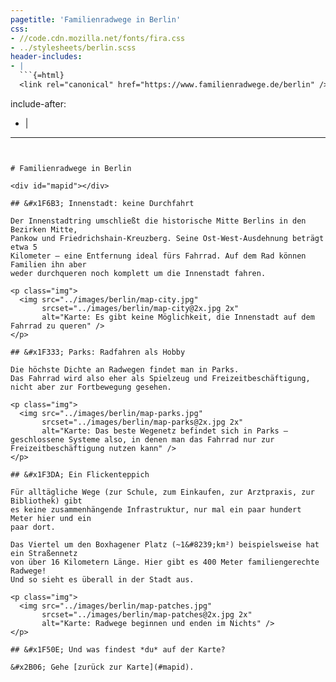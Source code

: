 ```yaml
---
pagetitle: 'Familienradwege in Berlin'
css:
- //code.cdn.mozilla.net/fonts/fira.css
- ../stylesheets/berlin.scss
header-includes:
- |
  ```{=html}
  <link rel="canonical" href="https://www.familienradwege.de/berlin" />
  ```
include-after:
- |
  <script src="../js/index.js"></script>
---
```


# Familienradwege in Berlin

<div id="mapid"></div>

## &#x1F6B3; Innenstadt: keine Durchfahrt

Der Innenstadtring umschließt die historische Mitte Berlins in den Bezirken Mitte,
Pankow und Friedrichshain-Kreuzberg. Seine Ost-West-Ausdehnung beträgt etwa 5
Kilometer – eine Entfernung ideal fürs Fahrrad. Auf dem Rad können Familien ihn aber
weder durchqueren noch komplett um die Innenstadt fahren.

<p class="img">
  <img src="../images/berlin/map-city.jpg"
       srcset="../images/berlin/map-city@2x.jpg 2x"
       alt="Karte: Es gibt keine Möglichkeit, die Innenstadt auf dem Fahrrad zu queren" />
</p>

## &#x1F333; Parks: Radfahren als Hobby

Die höchste Dichte an Radwegen findet man in Parks.
Das Fahrrad wird also eher als Spielzeug und Freizeitbeschäftigung,
nicht aber zur Fortbewegung gesehen.

<p class="img">
  <img src="../images/berlin/map-parks.jpg"
       srcset="../images/berlin/map-parks@2x.jpg 2x"
       alt="Karte: Das beste Wegenetz befindet sich in Parks – geschlossene Systeme also, in denen man das Fahrrad nur zur Freizeitbeschäftigung nutzen kann" />
</p>

## &#x1F3DA; Ein Flickenteppich

Für alltägliche Wege (zur Schule, zum Einkaufen, zur Arztpraxis, zur Bibliothek) gibt
es keine zusammenhängende Infrastruktur, nur mal ein paar hundert Meter hier und ein
paar dort.

Das Viertel um den Boxhagener Platz (~1&#8239;km²) beispielsweise hat ein Straßennetz 
von über 16 Kilometern Länge. Hier gibt es 400 Meter familiengerechte Radwege!
Und so sieht es überall in der Stadt aus.

<p class="img">
  <img src="../images/berlin/map-patches.jpg"
       srcset="../images/berlin/map-patches@2x.jpg 2x"
       alt="Karte: Radwege beginnen und enden im Nichts" />
</p>

## &#x1F50E; Und was findest *du* auf der Karte?

&#x2B06; Gehe [zurück zur Karte](#mapid).
